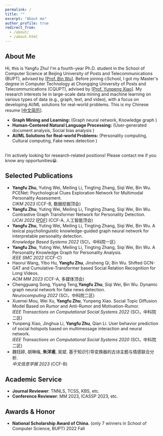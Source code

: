 ```yaml
---
permalink: /
title: ""
excerpt: "About me"
author_profile: true
redirect_from: 
  - /about/
  - /about.html
---
```


About Me
------
Hi, this is Yangfu Zhu! I'm a fourth-year Ph.D. student in the School of Computer Science at Beijing University of Posts and Telecommunications (BUPT), advised by [<a href='https://scholar.google.com/citations?hl=zh-CN&user=qCf-504AAAAJ'>Prof. Bin Wu</a>]. Before joining cSchool, I got my Master's degree in Computer Technology  at Chongqing University of Posts and Telecommunications (CQUPT), advised by [<a href='https://scholar.google.com/citations?user=zQ-C7wwAAAAJ&hl=zh-CN'>Prof. Yunpeng Xiao</a>]. My research interests lie in large-scale data mining and machine learning on various types of data (e.g., graph, text, and video), with a focus on developing AI/ML solutions for real-world problems.  This is my Chinese resume  [<a href='/files/zyf_cv.pdf' >中文简历</a>].  <br>
- **Graph Mining and Learning:** (Graph neural network, Knowledge graph )
- **Human-Centered Natural Language Processing:** (User-generated document analysis, Social bias analysis )   
- **AI/ML Solutions for Real-world Problems:** (Personality computing, Cultural computing, Fake news detection )
<br>     
I’m actively looking for research-related positions! Please contact me if you know any opportunities😀.

Selected Publications
------
- **Yangfu Zhu**, Yuting Wei, Meiling Li, Tingting Zhang, Siqi Wei, Bin Wu. PCENet: Psychological Clues Exploration Network for Multimodal Personality Assessment.<br>
_CIKM 2023_ (CCF-B, 数据挖掘顶会)<br>
- **Yangfu Zhu**, Yuting Wei, Meiling Li, Tingting Zhang, Siqi Wei, Bin Wu. Contrastive Graph Transformer Network for Personality Detection.<br> _IJCAI 2022_ [<a href='https://www.ijcai.org/proceedings/2022/0633.pdf'>PDF</a>] (CCF-A, 人工智能顶会)<br>
- **Yangfu Zhu**, Yuting Wei, Meiling Li, Tingting Zhang, Siqi Wei, Bin Wu. A lexical psycholinguistic knowledge-guided graph neural network for interpretable personality detection. <br>_Knowledge Based Systems 2022_  (SCI，中科院一区)<br>
- **Yangfu Zhu**, Yuting Wei, Meiling Li, Tingting Zhang, Siqi Wei, Bin Wu. A Personality Knowledge Graph for Personality Analysis.<br> _IEEE SMC 2022_ (CCF-C) <br>
- Haorui Wang, Yibo Hu, **Yangfu Zhu**, Jinsheng Qi, Bin Wu. Shifted GCN-GAT and Cumulative-Transformer based Social Relation Recognition for Long Videos.<br> _ACM MM 2023_ (CCF-A, 多媒体顶会) <br>
- Chengguang Song, Yiyang Teng,**Yangfu Zhu**, Siqi Wei, Bin Wu. Dynamic graph neural network for fake news detection.  <br>_Neurocomputing 2022_ (SCI，中科院二区)<br>
- Xuemei Mou, Wei Xu, **Yangfu Zhu**, Yunpeng Xiao. Social Topic Diffusion Model Based on Rumor and Anti-Rumor and Motivation-Rumor. <br>_IEEE Transactions on Computational Social Systems 2022_ (SCI，中科院二区) <br>
- Yunpeng Xiao, Jinghua Li, **Yangfu Zhu**, Qian Li. User behavior prediction of social hotspots based on multimessage interaction and neural network.<br> _IEEE Transactions on Computational Social Systems 2020_ (SCI，中科院二区) <br>
- 魏钰婷, 胡琳梅, **朱洋甫**, 吴斌. 基于知识引导变换器的古诗主题与情感联合分析.<br> _中文信息学报 2023_ (CCF-B) <br>

Academic Service
------
- **Journal Reviewer**: TNNLS, TCSS, KBS, etc.
- **Conference Reviewer**: MM 2023, ICASSP 2023, etc.

Awards & Honor
------
- **National Scholarship Award of China.** (only 7 winners in School of Computer Science, BUPT)            2022 Fall




